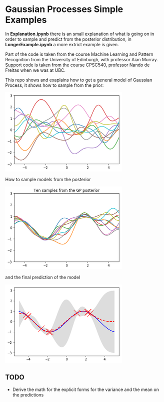 # Gaussian Processes Simple Examples

In **Explanation.ipynb** there is an small explanation of what is going on in order to sample and predict from the posterior distribution, in **LongerExample.ipynb** a more extrict example is given.

Part of the code is taken from the course Machine Learning and Pattern Recognition from the University of Edinburgh, with professor Aian Murray. Support code is taken from the course CPSC540, professor Nando de Freitas when we was at UBC.

This repo shows and exaplains how to get a general model of Gaussian Process, it shows how to sample from the prior:

![prior](./prior.png)

How to sample models from the posterior

![posterior](./post.png)

and the final prediction of the model

![final](./predictive.png)

## TODO

* Derive the math for the explicit forms for the variance and the mean on the predictions
